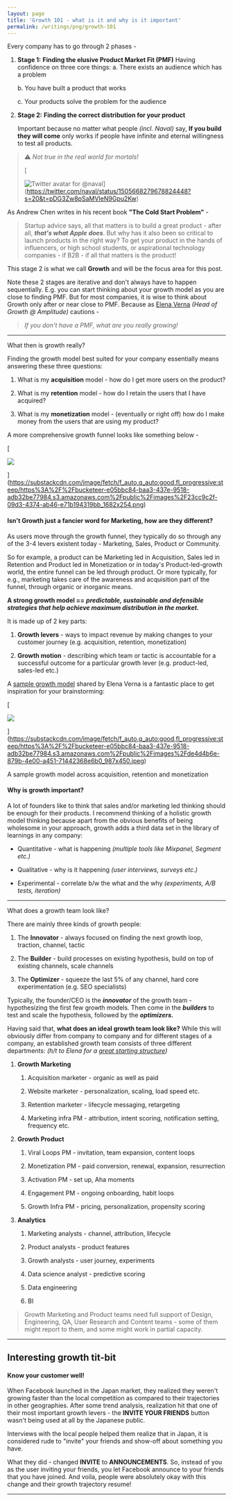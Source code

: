```yaml
---
layout: page
title: 'Growth 101 - what is it and why is it important'
permalink: /writings/png/growth-101
---
```


Every company has to go through 2 phases -

1.  **Stage 1:** **Finding the elusive Product Market Fit (PMF)**
    Having confidence on three core things:
    a. There exists an audience which has a problem
        
    b. You have built a product that works
        
    c. Your products solve the problem for the audience
        
2.  **Stage 2:** **Finding the correct distribution for your product**
    
    Important because no matter what people *(incl. Naval)* say, **If you build they will come** only works if people have infinite and eternal willingness to test all products.
    

> ⚠️ *Not true in the real world for mortals!*
> 
> [
> 
> ![Twitter avatar for @naval](https://substackcdn.com/image/twitter_name/w_96/naval.jpg)](https://twitter.com/naval/status/1505668279678824448?s=20&t=pDG3Zw8pSaMVIeN9Gpu2Kw)

As Andrew Chen writes in his recent book **"The Cold Start Problem"** -

> Startup advice says, all that matters is to build a great product - after all, _**that's what Apple does**_. But why has it also been so critical to launch products in the right way? To get your product in the hands of influencers, or high school students, or aspirational technology companies - if B2B - if all that matters is the product!

This stage 2 is what we call **Growth** and will be the focus area for this post.

Note these 2 stages are iterative and don't always have to happen sequentially. E.g. you can start thinking about your growth model as you are close to finding PMF. But for most companies, it is wise to think about Growth only after or near close to PMF. Because as [Elena Verna](https://www.linkedin.com/in/elenaverna/) _(Head of Growth @ Amplitude)_ cautions -

> *If you don't have a PMF, what are you really growing!*

* * *

What then is growth really?


Finding the growth model best suited for your company essentially means answering these three questions:

1.  What is my **acquisition** model - how do I get more users on the product?
    
2.  What is my **retention** model - how do I retain the users that I have acquired?
    
3.  What is my **monetization** model - (eventually or right off) how do I make money from the users that are using my product?
    

A more comprehensive growth funnel looks like something below -

[

![](https://bucketeer-e05bbc84-baa3-437e-9518-adb32be77984.s3.amazonaws.com/public/images/23cc9c2f-09d3-4374-ab46-e71b194319bb_1682x254.png)



](https://substackcdn.com/image/fetch/f_auto,q_auto:good,fl_progressive:steep/https%3A%2F%2Fbucketeer-e05bbc84-baa3-437e-9518-adb32be77984.s3.amazonaws.com%2Fpublic%2Fimages%2F23cc9c2f-09d3-4374-ab46-e71b194319bb_1682x254.png)

#### Isn't Growth just a fancier word for Marketing, how are they different?

As users move through the growth funnel, they typically do so through any of the 3-4 levers existent today - Marketing, Sales, Product or Community.

So for example, a product can be Marketing led in Acquisition, Sales led in Retention and Product led in Monetization or in today's Product-led-growth world, the entire funnel can be led through product. Or more typically, for e.g., marketing takes care of the awareness and acquisition part of the funnel, through organic or inorganic means.

**A strong growth model ==** _**predictable, sustainable and defensible strategies that help achieve maximum distribution in the market.**_ 

It is made up of 2 key parts:

1.  **Growth levers** - ways to impact revenue by making changes to your customer journey (e.g. acquisition, retention, monetization)
    
2.  **Growth motion** - describing which team or tactic is accountable for a successful outcome for a particular growth lever (e.g. product-led, sales-led etc.)
    

A [sample growth model](https://miro.com/app/board/o9J_lmREpH0=/) shared by Elena Verna is a fantastic place to get inspiration for your brainstorming:

[

![](https://bucketeer-e05bbc84-baa3-437e-9518-adb32be77984.s3.amazonaws.com/public/images/de4d4b6e-879b-4e00-a451-71442368e6b0_987x450.jpeg)



](https://substackcdn.com/image/fetch/f_auto,q_auto:good,fl_progressive:steep/https%3A%2F%2Fbucketeer-e05bbc84-baa3-437e-9518-adb32be77984.s3.amazonaws.com%2Fpublic%2Fimages%2Fde4d4b6e-879b-4e00-a451-71442368e6b0_987x450.jpeg)

A sample growth model across acquisition, retention and monetization

#### Why is growth important?

A lot of founders like to think that sales and/or marketing led thinking should be enough for their products. I recommend thinking of a holistic growth model thinking because apart from the obvious benefits of being wholesome in your approach, growth adds a third data set in the library of learnings in any company:

*   Quantitative - what is happening _(multiple tools like Mixpanel, Segment etc.)_
    
*   Qualitative - why is it happening _(user interviews, surveys etc.)_
    
*   Experimental - correlate b/w the what and the why _(experiments, A/B tests, iteration)_
    

* * *

What does a growth team look like?

There are mainly three kinds of growth people:

1.  The **Innovator** - always focused on finding the next growth loop, traction, channel, tactic
    
2.  The **Builder** - build processes on existing hypothesis, build on top of existing channels, scale channels
    
3.  The **Optimizer** - squeeze the last 5% of any channel, hard core experimentation (e.g. SEO specialists)
    

Typically, the founder/CEO is the _**innovator**_ of the growth team - hypothesizing the first few growth models. Then come in the _**builders**_ to test and scale the hypothesis, followed by the _**optimizers.**_

Having said that, **what does an ideal growth team look like?** While this will obviously differ from company to company and for different stages of a company, an established growth team consists of three different departments: _(h/t to Elena for a [great starting structure](https://miro.com/miroverse/growth-team-structure/))_

1.  **Growth Marketing**
    
    1.  Acquisition marketer - organic as well as paid
        
    2.  Website marketer - personalization, scaling, load speed etc.
        
    3.  Retention marketer - lifecycle messaging, retargeting
        
    4.  Marketing infra PM - attribution, intent scoring, notification setting, frequency etc.
        
2.  **Growth Product**
    
    1.  Viral Loops PM - invitation, team expansion, content loops
        
    2.  Monetization PM - paid conversion, renewal, expansion, resurrection
        
    3.  Activation PM - set up, Aha moments
        
    4.  Engagement PM - ongoing onboarding, habit loops
        
    5.  Growth Infra PM - pricing, personalization, propensity scoring
        
3.  **Analytics**
    
    1.  Marketing analysts - channel, attribution, lifecycle
        
    2.  Product analysts - product features
        
    3.  Growth analysts - user journey, experiments
        
    4.  Data science analyst - predictive scoring
        
    5.  Data engineering
        
    6.  BI
        

> Growth Marketing and Product teams need full support of Design, Engineering, QA, User Research and Content teams - some of them might report to them, and some might work in partial capacity.

* * *

Interesting growth tit-bit
--------------------------

#### Know your customer well!

When Facebook launched in the Japan market, they realized they weren't growing faster than the local competition as compared to their trajectories in other geographies. After some trend analysis, realization hit that one of their most important growth levers - the **INVITE YOUR FRIENDS** button wasn't being used at all by the Japanese public.

Interviews with the local people helped them realize that in Japan, it is considered rude to "invite" your friends and show-off about something you have.

What they did - changed **INVITE** to **ANNOUNCEMENTS**. So, instead of you as the user inviting your friends, you let Facebook announce to your friends that you have joined. And voila, people were absolutely okay with this change and their growth trajectory resume!

* * *
